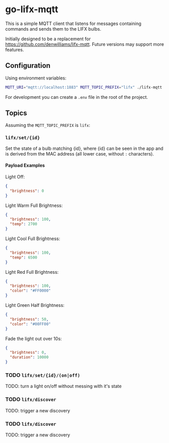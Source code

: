 # go-lifx-mqtt

This is a simple MQTT client that listens for messages containing commands and sends them to the LIFX bulbs.

Initially designed to be a replacement for https://github.com/denwilliams/lifx-mqtt. Future versions may support more features.

## Configuration

Using environment variables:

```bash
MQTT_URI="mqtt://localhost:1883" MQTT_TOPIC_PREFIX="lifx" ./lifx-mqtt
```

For development you can create a `.env` file in the root of the project.

## Topics

Assuming the `MQTT_TOPIC_PREFIX` is `lifx`:


### `lifx/set/{id}`

Set the state of a bulb matching {id}, where {id} can be seen in the app and is derived from the MAC address (all lower case, without `:` characters).

#### Payload Examples

Light Off:

```json
{
  "brightness": 0
}
```

Light Warm Full Brightness:

```json
{
  "brightness": 100,
  "temp": 2700
}
```

Light Cool Full Brightness:

```json
{
  "brightness": 100,
  "temp": 6500
}
```

Light Red Full Brightness:

```json
{
  "brightness": 100,
  "color": "#FF0000"
}
```

Light Green Half Brightness:

```json
{
  "brightness": 50,
  "color": "#00FF00"
}
```

Fade the light out over 10s:

```json
{
  "brightness": 0,
  "duration": 10000
}
```

### TODO `lifx/set/{id}/(on|off)`

TODO: turn a light on/off without messing with it's state

### TODO `lifx/discover`

TODO: trigger a new discovery

### TODO `lifx/discover`

TODO: trigger a new discovery

